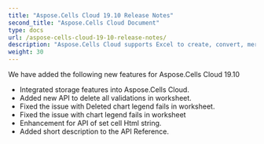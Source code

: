 ```yaml
---
title: "Aspose.Cells Cloud 19.10 Release Notes"
second_title: "Aspose.Cells Cloud Document"
type: docs
url: /aspose-cells-cloud-19-10-release-notes/
description: "Aspose.Cells Cloud supports Excel to create, convert, merge, split, protected, inner object operation, and so on."
weight: 30
---
```


We have added the following new features for Aspose.Cells Cloud 19.10

- Integrated storage features into Aspose.Cells Cloud.
- Added new API to delete all validations in worksheet.
- Fixed the issue with Deleted chart legend fails in worksheet.
- Fixed the issue with chart legend fails in worksheet
- Enhancement for API of set cell Html string.
- Added short description to the API Reference.
